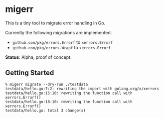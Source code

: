 # migerr

This is a tiny tool to migrate error handling in Go.

Currently the following migrations are implemented.

- `github.com/pkg/errors.Errorf` to `xerrors.Errorf`
- `github.com/pkg/errors.Wrapf` to `xerrors.Errorf`

**Status**: Alpha, proof of concept.


## Getting Started

```
% migerr migrate --dry-run ./testdata
testdata/hello.go:7:2: rewriting the import with golang.org/x/xerrors
testdata/hello.go:15:10: rewriting the function call with xerrors.Errorf()
testdata/hello.go:18:10: rewriting the function call with xerrors.Errorf()
testdata/hello.go: total 3 change(s)
```
